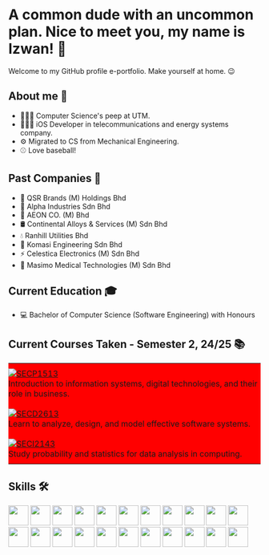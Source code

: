 # A common dude with an uncommon plan. Nice to meet you, my name is Izwan! 💮
Welcome to my GitHub profile e-portfolio. Make yourself at home. 😉

## About me 🤔
- 👨🏻‍🎓 Computer Science's peep at UTM.
- 👨🏻‍💻 iOS Developer in telecommunications and energy systems company.
- ⚙️ Migrated to CS from Mechanical Engineering.
- ⚾️ Love baseball!

## Past Companies 💼
- 🍗 QSR Brands (M) Holdings Bhd 
- 🔌 Alpha Industries Sdn Bhd
- 🛒 AEON CO. (M) Bhd
- 🛢️ Continental Alloys & Services (M) Sdn Bhd
- 💧 Ranhill Utilities Bhd
- 📡 Komasi Engineering Sdn Bhd
- ⚡️ Celestica Electronics (M) Sdn Bhd
- 🩻 Masimo Medical Technologies (M) Sdn Bhd

## Current Education 🎓
- 💻 Bachelor of Computer Science (Software Engineering) with Honours

## Current Courses Taken - Semester 2, 24/25 📚

<table>
  <tr>
    <td width="100%" style="padding: 10px 0; background-color:#FF0000;">
      <a href="https://github.com/wanmalek/SECP1513-Technology-and-Information-Systems" target="_blank">
        <img src="https://img.shields.io/badge/SECP1513%20-%20TECHNOLOGY%20AND%20INFORMATION%20SYSTEMS-purple?style=for-the-badge&logo=github" alt="SECP1513">
      </a>
      <div>Introduction to information systems, digital technologies, and their role in business.</div>
    </td>
  </tr>
  <tr>
    <td width="100%" style="padding: 10px 0; background-color:#FF0000;">
      <a href="https://github.com/your-username/SECD2613-System-Analysis-and-Design" target="_blank">
        <img src="https://img.shields.io/badge/SECD2613%20-%20SYSTEM%20ANALYSIS%20AND%20DESIGN-purple?style=for-the-badge&logo=github" alt="SECD2613">
      </a>
      <div>Learn to analyze, design, and model effective software systems.</div>
    </td>
  </tr>
  <tr>
    <td width="100%" style="padding: 10px 0; background-color:#FF0000;">
      <a href="https://github.com/your-username/SECI2143-Probability-and-Statistical-Data-Analysis" target="_blank">
        <img src="https://img.shields.io/badge/SECI2143%20-%20PROBABILITY%20AND%20STATISTICAL%20DATA%20ANALYSIS-purple?style=for-the-badge&logo=github" alt="SECI2143">
      </a>
      <div>Study probability and statistics for data analysis in computing.</div>
    </td>
  </tr>
</table>

## Skills 🛠️
<div>
  <img src="https://cdn.jsdelivr.net/gh/devicons/devicon@latest/icons/swift/swift-original.svg" width="40" height="40"/>
<img src="https://cdn.jsdelivr.net/gh/devicons/devicon@latest/icons/kotlin/kotlin-original.svg" width="40" height="40"/>
<img src="https://cdn.jsdelivr.net/gh/devicons/devicon@latest/icons/git/git-original.svg" width="40" height="40"/>
<img src="https://cdn.jsdelivr.net/gh/devicons/devicon@latest/icons/powershell/powershell-original.svg" width="40" height="40"/>
<img src="https://cdn.jsdelivr.net/gh/devicons/devicon@latest/icons/php/php-original.svg" width="40" height="40"/>
<img src="https://cdn.jsdelivr.net/gh/devicons/devicon@latest/icons/postman/postman-original.svg" width="40" height="40"/>
<img src="https://cdn.jsdelivr.net/gh/devicons/devicon@latest/icons/filezilla/filezilla-original.svg" width="40" height="40"/>
<img src="https://cdn.jsdelivr.net/gh/devicons/devicon@latest/icons/firebase/firebase-original.svg" width="40" height="40"/>
<img src="https://cdn.jsdelivr.net/gh/devicons/devicon@latest/icons/composer/composer-original.svg" width="40" height="40"/>
<img src="https://cdn.jsdelivr.net/gh/devicons/devicon@latest/icons/bootstrap/bootstrap-original.svg" width="40" height="40"/>
<img src="https://cdn.jsdelivr.net/gh/devicons/devicon@latest/icons/oracle/oracle-original.svg" width="40" height="40"/>
<img src="https://cdn.jsdelivr.net/gh/devicons/devicon@latest/icons/r/r-original.svg" width="40" height="40"/>
<img src="https://cdn.jsdelivr.net/gh/devicons/devicon@latest/icons/cplusplus/cplusplus-original.svg" width="40" height="40"/>
<img src="https://cdn.jsdelivr.net/gh/devicons/devicon@latest/icons/arduino/arduino-original.svg" width="40" height="40"/>
<img src="https://cdn.jsdelivr.net/gh/devicons/devicon@latest/icons/csharp/csharp-original.svg" width="40" height="40"/>
<img src="https://cdn.jsdelivr.net/gh/devicons/devicon/icons/python/python-original.svg" width="40" height="40"/>
<img src="https://cdn.jsdelivr.net/gh/devicons/devicon@latest/icons/html5/html5-original.svg" width="40" height="40"/>
<img src="https://cdn.jsdelivr.net/gh/devicons/devicon@latest/icons/css3/css3-original.svg" width="40" height="40"/>
<img src="https://cdn.jsdelivr.net/gh/devicons/devicon@latest/icons/javascript/javascript-original.svg" width="40" height="40"/>
<img src="https://cdn.jsdelivr.net/gh/devicons/devicon@latest/icons/nodejs/nodejs-original.svg" width="40" height="40"/>
<img src="https://cdn.jsdelivr.net/gh/devicons/devicon@latest/icons/json/json-original.svg" width="40" height="40"/>
<img src="https://cdn.jsdelivr.net/gh/devicons/devicon@latest/icons/cloudflare/cloudflare-original.svg" width="40" height="40"/>
</div>

<!--
**wanmalek/wanmalek** is a ✨ _special_ ✨ repository because its `README.md` (this file) appears on your GitHub profile.

Here are some ideas to get you started:

- 🔭 I’m currently working on ...
- 🌱 I’m currently learning ...
- 👯 I’m looking to collaborate on ...
- 🤔 I’m looking for help with ...
- 💬 Ask me about ...
- 📫 How to reach me: ...
- 😄 Pronouns: ...
- ⚡ Fun fact: ...
-->
